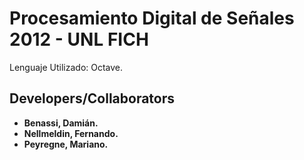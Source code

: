 Procesamiento Digital de Señales 2012 - UNL FICH
========================
Lenguaje Utilizado: Octave.

Developers/Collaborators
---------------

* **Benassi, Damián.** 
* **Nellmeldin, Fernando.**
* **Peyregne, Mariano.**